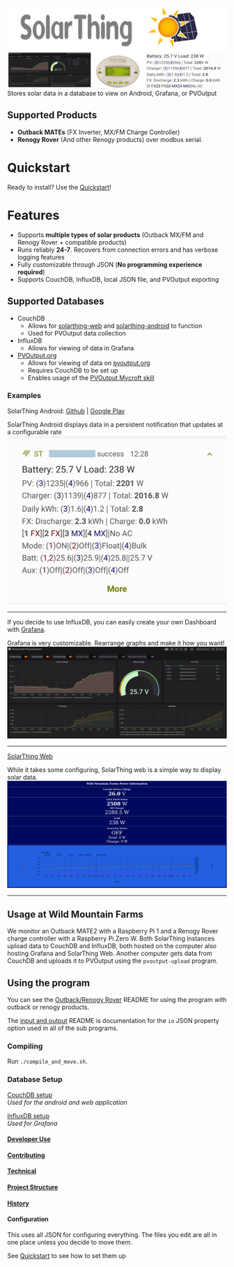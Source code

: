 ![SolarThing](docs/solarthing_logo.png "SolarThing")
Stores solar data in a database to view on Android, Grafana, or PVOutput

## Supported Products
* <strong>Outback MATEs</strong> (FX Inverter, MX/FM Charge Controller)
* <strong>Renogy Rover</strong> (And other Renogy products) over modbus serial.

# Quickstart
Ready to install? Use the [Quickstart](docs/quickstart.md)!

# Features
* Supports **multiple types of solar products** (Outback MX/FM and Renogy Rover + compatible products)
* Runs reliably **24-7**. Recovers from connection errors and has verbose logging features
* Fully customizable through JSON (**No programming experience required**)
* Supports CouchDB, InfluxDB, local JSON file, and PVOutput exporting

## Supported Databases
* CouchDB
  * Allows for [solarthing-web](https://github.com/wildmountainfarms/solarthing-web) and [solarthing-android](https://github.com/wildmountainfarms/solarthing-android) to function
  * Used for PVOutput data collection
* InfluxDB
  * Allows for viewing of data in Grafana
* [PVOutput.org](https://pvoutput.org)
  * Allows for viewing of data on [pvoutput.org](https://pvoutput.org)
  * Requires CouchDB to be set up
  * Enables usage of the [PVOutput Mycroft skill](https://github.com/wildmountainfarms/pvoutput-mycroft)


### Examples
SolarThing Android: [Github](https://github.com/wildmountainfarms/solarthing-android)
|
[Google Play](https://play.google.com/store/apps/details?id=me.retrodaredevil.solarthing.android)

SolarThing Android displays data in a persistent notification that updates at a configurable rate
![alt text](docs/solarthing-android-notification-screenshot-1.jpg "SolarThing Android Notification")
<hr/>

If you decide to use InfluxDB, you can easily create your own Dashboard with [Grafana](https://github.com/grafana/grafana).

Grafana is very customizable. Rearrange graphs and make it how you want!
![alt text](docs/grafana-screenshot-1.png "SolarThing with Grafana")

<hr/>

[SolarThing Web](https://github.com/wildmountainfarms/solarthing-web)

While it takes some configuring, SolarThing web is a simple way to display solar data.
![alt text](docs/solarthing-web-screenshot-1.png "SolarThing Web")
<hr/>

## Usage at Wild Mountain Farms
We monitor an Outback MATE2 with a Raspberry Pi 1 and a Renogy Rover charge controller with a Raspberry Pi Zero W.
Both SolarThing instances upload data to CouchDB and InfluxDB, both hosted on the computer also hosting Grafana and SolarThing Web.
Another computer gets data from CouchDB and uploads it to PVOutput using the `pvoutput-upload` program.

## Using the program
You can see the [Outback/Renogy Rover](solar/README.md) README for using the program with outback or renogy products.

The [input and output](docs/input_and_outputs.md) README is documentation for the `io` JSON property option used in all of the sub programs.

### Compiling
Run `./compile_and_move.sh`.

### Database Setup
[CouchDB setup](docs/couchdb.md)<br/>
*Used for the android and web application*

[InfluxDB setup](docs/influxdb_config.md)<br/>
*Used for Grafana*

#### [Developer Use](docs/developer_use.md)
#### [Contributing](CONTRIBUTING.md)
#### [Technical](docs/technical/technical.md)
#### [Project Structure](docs/technical/project_structure.md)
#### [History](docs/history.md)

#### Configuration
This uses all JSON for configuring everything. The files you edit are all in one place unless you decide to move them.

See [Quickstart](docs/quickstart.md) to see how to set them up
